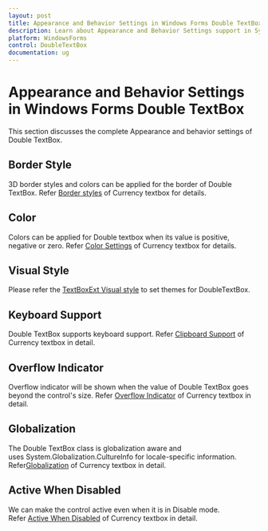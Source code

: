 ```yaml
---
layout: post
title: Appearance and Behavior Settings in Windows Forms Double TextBox control | Syncfusion
description: Learn about Appearance and Behavior Settings support in Syncfusion Windows Forms Double TextBox control and more details.
platform: WindowsForms
control: DoubleTextBox
documentation: ug
---
```

# Appearance and Behavior Settings in Windows Forms Double TextBox

This section discusses the complete Appearance and behavior settings of Double TextBox.

## Border Style

3D border styles and colors can be applied for the border of Double TextBox. Refer [Border styles](/windowsforms/currencytextbox/appearance#border-styles) of Currency textbox for details.

## Color

Colors can be applied for Double textbox when its value is positive, negative or zero. Refer [Color Settings](/windowsforms/currencytextbox/appearance#color-settings) of Currency textbox for details.

## Visual Style

Please refer the [TextBoxExt Visual style](/windowsforms/TextBoxExt/Appearance-Settings) to set themes for DoubleTextBox.

## Keyboard Support

Double TextBox supports keyboard support. Refer [Clipboard Support](/windowsforms/currencytextbox/advanced-features#clipboard-support ) of Currency textbox in detail.

## Overflow Indicator

Overflow indicator will be shown when the value of Double TextBox goes beyond the control's size. Refer [Overflow Indicator](/windowsforms/currencytextbox/advanced-features#overflow-indicator) of Currency textbox in detail.

## Globalization

The Double TextBox class is globalization aware and uses System.Globalization.CultureInfo for locale-specific information. Refer[Globalization](/windowsforms/currencytextbox/advanced-features#globalization) of Currency textbox in detail.

## Active When Disabled

We can make the control active even when it is in Disable mode. Refer [Active When Disabled](/windowsforms/currencytextbox/faq/how-to-make-the-text-active-when-the-control-is-disabled) of Currency textbox in detail.
